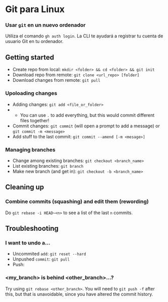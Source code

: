 # Git para Linux


### Usar `git` en un nuevo ordenador
Utiliza el comando `gh auth login`.
La CLI te ayudará a registrar tu cuenta de usuario Git en tu ordenador.

## Getting started
* Create repo from local: `mkdir <folder> && cd <folder> && git init`
* Download repo from remote: `git clone <url_repo> [folder]`
* Download changes from remote: `git pull`

### Upoloading changes
* Adding changes: `git add <file_or_folder>`
* * You can use `.` to add everything, but this would commit different files together!
* Commit changes: `git commit` (will open a prompt to add a message) or `git commit -m <message>`
* Add stuff to the last commit: `git commit --amend [-m <mesage>]`

### Managing branches
* Change among existing branches: `git checkout <branch_name>`
* List existing branches: `git branch`
* Make new branch (and get in): `git checkout -b <branch_name>`

## Cleaning up
### Combine commits (squashing) and edit them (rewording)
Do `git rebase -i HEAD~<n>` to see a list of the last `n` commits.

## Troubleshooting
### I want to undo a...
* Uncommited `add`: `git reset --hard`
* Unpushed `commit`: `git pull`
* Push: 

### <my_branch> is behind <other_branch>...?
Try using `git rebase <other_branch>`.
You will need to `git push -f` after this, but that is unavoidable, since you have altered the commit history.
